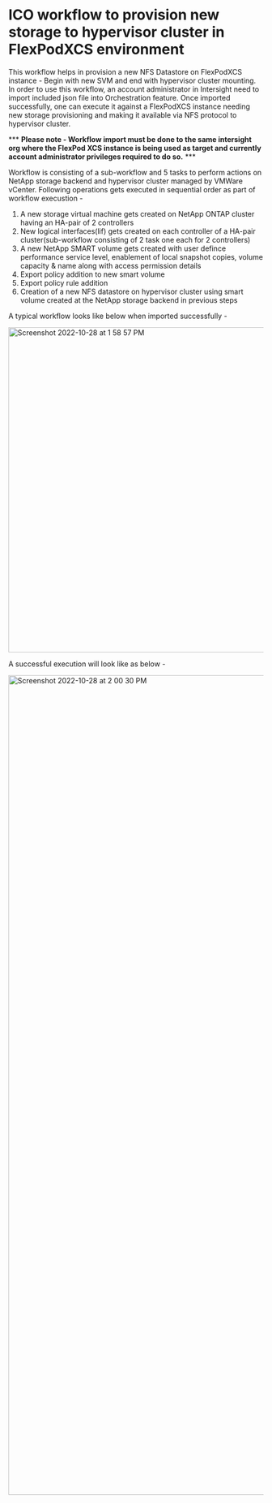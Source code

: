 # ICO workflow to provision new storage to hypervisor cluster in FlexPodXCS environment

This workflow helps in provision a new NFS Datastore on FlexPodXCS instance - Begin with new SVM and end with hypervisor cluster mounting. In order to use this workflow, an account administrator in Intersight need to import included json file into Orchestration feature. Once imported successfully, one can execute it against a FlexPodXCS instance needing new storage provisioning and making it available via NFS protocol to hypervisor cluster. 

*** **Please note - Workflow import must be done to the same intersight org where the FlexPod XCS instance is being used as target and currently account administrator privileges required to do so.** ***

Workflow is consisting of a sub-workflow and 5 tasks to perform actions on NetApp storage backend and hypervisor cluster managed by VMWare vCenter. Following operations gets executed in sequential order as part of workflow execustion - 

1. A new storage virtual machine gets created on NetApp ONTAP cluster having an HA-pair of 2 controllers
2. New logical interfaces(lif) gets created on each controller of a HA-pair cluster(sub-workflow consisting of 2 task one each for 2 controllers)
3. A new NetApp SMART volume gets created with user defince performance service level, enablement of local snapshot copies, volume capacity & name along with access permission details
4. Export policy addition to new smart volume
5. Export policy rule addition
6. Creation of a new NFS datastore on hypervisor cluster using smart volume created at the NetApp storage backend in previous steps

A typical workflow looks like below when imported successfully - 

<img width="641" alt="Screenshot 2022-10-28 at 1 58 57 PM" src="https://user-images.githubusercontent.com/12057795/198731304-63860209-2564-4f4f-badc-fa1ee821d757.png">


A successful execution will look like as below -

<img width="1616" alt="Screenshot 2022-10-28 at 2 00 30 PM" src="https://user-images.githubusercontent.com/12057795/198731530-9f85c521-7073-490d-9681-ea6d1a8640f9.png">
